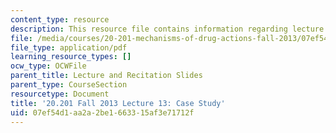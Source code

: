 ```yaml
---
content_type: resource
description: This resource file contains information regarding lecture 13.
file: /media/courses/20-201-mechanisms-of-drug-actions-fall-2013/07ef54d1aa2a2be1663315af3e71712f_MIT20_201F13_L13_murcko.pdf
file_type: application/pdf
learning_resource_types: []
ocw_type: OCWFile
parent_title: Lecture and Recitation Slides
parent_type: CourseSection
resourcetype: Document
title: '20.201 Fall 2013 Lecture 13: Case Study'
uid: 07ef54d1-aa2a-2be1-6633-15af3e71712f
---
```

